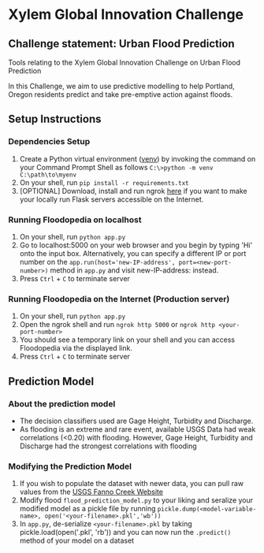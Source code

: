 # Xylem Global Innovation Challenge<br>
## Challenge statement: Urban Flood Prediction<br>

Tools relating to the Xylem Global Innovation Challenge on Urban Flood Prediction

In this Challenge, we aim to use predictive modelling to help Portland, Oregon residents predict and take pre-emptive action against floods.

## Setup Instructions

### Dependencies Setup
1. Create a Python virtual environment ([venv](https://docs.python.org/3/library/venv.html)) by invoking the command on your Command Prompt Shell as follows `C:\>python -m venv C:\path\to\myenv
`
1. On your shell, run `pip install -r requirements.txt`
1. [OPTIONAL] Download, install and run ngrok [here](https://ngrok.com/download) if you want to make your locally run Flask servers accessible on the Internet.

### Running Floodopedia on localhost
1. On your shell, run `python app.py`
1. Go to localhost:5000 on your web browser and you begin by typing 'Hi' onto the input box. Alternatively, you can specify a different IP or port number on the `app.run(host='new-IP-address', port=<new-port-number>)` method in `app.py` and visit new-IP-address:<your-port-number> instead.
1. Press `Ctrl` + `C` to terminate server
  
### Running Floodopedia on the Internet (Production server)
1. On your shell, run `python app.py`
1. Open the ngrok shell and run `ngrok http 5000` or `ngrok http <your-port-number>`
1. You should see a temporary link on your shell and you can access Floodopedia via the displayed link.
1. Press `Ctrl` + `C` to terminate server
  
## Prediction Model
  
### About the prediction model
- The decision classifiers used are Gage Height, Turbidity and Discharge. 
- As flooding is an extreme and rare event, available USGS Data had weak correlations (<0.20) with flooding. However, Gage Height, Turbidity and Discharge had the strongest correlations with flooding


### Modifying the Prediction Model
1. If you wish to populate the dataset with newer data, you can pull raw values from the [USGS Fanno Creek Website](https://waterdata.usgs.gov/nwis/uv?site_no=14206950)
1. Modify flood `flood_prediction_model.py` to your liking and seralize your modified model as a pickle file by running `pickle.dump(<model-variable-name>, open('<your-filename>.pkl','wb'))`
1. In `app.py`, de-serialize `<your-filename>.pkl` by taking pickle.load(open('<your-filename>.pkl', 'rb')) and you can now run the `.predict()` method of your model on a dataset

